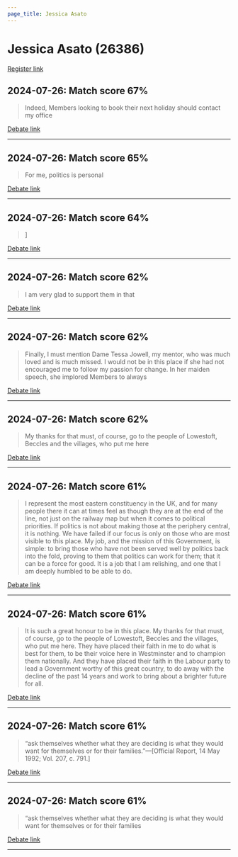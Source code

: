 ```yaml
---
page_title: Jessica Asato
---
```


# Jessica Asato  (26386)

[Register link](https://www.theyworkforyou.com/mp/26386/register)



## 2024-07-26: Match score 67%

>Indeed, Members looking to book their next holiday should contact my office

[Debate link](https://www.theyworkforyou.com/debates/?id=2024-07-26d.954.1) 

---



## 2024-07-26: Match score 65%

>For me, politics is personal

[Debate link](https://www.theyworkforyou.com/debates/?id=2024-07-26d.954.1) 

---



## 2024-07-26: Match score 64%

>]

[Debate link](https://www.theyworkforyou.com/debates/?id=2024-07-26d.954.1) 

---



## 2024-07-26: Match score 62%

>I am very glad to support them in that

[Debate link](https://www.theyworkforyou.com/debates/?id=2024-07-26d.954.1) 

---



## 2024-07-26: Match score 62%

>Finally, I must mention Dame Tessa Jowell, my mentor, who was much loved and is much missed. I would not be in this place if she had not encouraged me to follow my passion for change. In her maiden speech, she implored Members to always

[Debate link](https://www.theyworkforyou.com/debates/?id=2024-07-26d.954.1) 

---



## 2024-07-26: Match score 62%

>My thanks for that must, of course, go to the people of Lowestoft, Beccles and the villages, who put me here

[Debate link](https://www.theyworkforyou.com/debates/?id=2024-07-26d.954.1) 

---



## 2024-07-26: Match score 61%

>I represent the most eastern constituency in the UK, and for many people there it can at times feel as though they are at the end of the line, not just on the railway map but when it comes to political priorities. If politics is not about making those at the periphery central, it is nothing. We have failed if our focus is only on those who are most visible to this place. My job, and the mission of this Government, is simple: to bring those who have not been served well by politics back into the fold, proving to them that politics can work for them; that it can be a force for good. It is a job that I am relishing, and one that I am deeply humbled to be able to do.

[Debate link](https://www.theyworkforyou.com/debates/?id=2024-07-26d.954.1) 

---



## 2024-07-26: Match score 61%

>It is such a great honour to be in this place. My thanks for that must, of course, go to the people of Lowestoft, Beccles and the villages, who put me here. They have placed their faith in me to do what is best for them, to be their voice here in Westminster and to champion them nationally. And they have placed their faith in the Labour party to lead a Government worthy of this great country, to do away with the decline of the past 14 years and work to bring about a brighter future for all.

[Debate link](https://www.theyworkforyou.com/debates/?id=2024-07-26d.954.1) 

---



## 2024-07-26: Match score 61%

>“ask themselves whether what they are deciding is what they would want for themselves or for their families.”—[Official Report, 14 May 1992; Vol. 207, c. 791.]

[Debate link](https://www.theyworkforyou.com/debates/?id=2024-07-26d.954.1) 

---



## 2024-07-26: Match score 61%

>“ask themselves whether what they are deciding is what they would want for themselves or for their families

[Debate link](https://www.theyworkforyou.com/debates/?id=2024-07-26d.954.1) 

---

